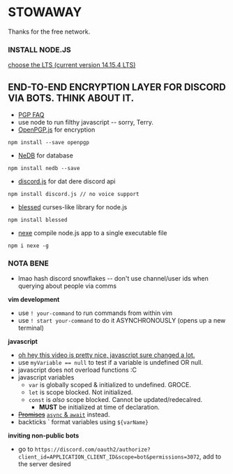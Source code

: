 # STOWAWAY
Thanks for the free network.

### INSTALL NODE.JS
[choose the LTS (current version 14.15.4 LTS)](https://nodejs.org/en/)


## END-TO-END ENCRYPTION LAYER FOR DISCORD VIA BOTS.  THINK ABOUT IT.
- [PGP FAQ](http://www.pgp.net/pgpnet/pgp-faq/pgp-faq.html)
- use node to run filthy javascript -- sorry, Terry.
- [OpenPGP.js](https://github.com/openpgpjs/openpgpjs) for encryption
```
npm install --save openpgp
```
- [NeDB](https://github.com/louischatriot/nedb/) for database
```
npm install nedb --save
```
- [discord.js](https://github.com/discordjs/discord.js) for dat dere discord api
```
npm install discord.js // no voice support
```
- [blessed](https://github.com/chjj/blessed) curses-like library for node.js
```
npm install blessed
```
- [nexe](https://github.com/nexe/nexe) compile node.js app to a single executable file
```
npm i nexe -g
```

### NOTA BENE
- lmao hash discord snowflakes -- don't use channel/user ids when querying about people via comms

__vim development__
- use `! your-command` to run commands from within vim
- use `! start your-command` to do it ASYNCHRONOUSLY (opens up a new terminal)

__javascript__
- [oh hey this video is pretty nice, javascript sure changed a lot.](https://www.youtube.com/watch?v=Mus_vwhTCq0)
- use `myVariable == null` to test if a variable is undefined OR null.
- javascript does not overload functions :C
- javascript variables
	- `var` is globally scoped & initialized to undefined.  GROCE.
	- `let` is scope blocked.  Not initialized.
	- `const` is _also_ scope blocked.  Cannot be updated/redecalred.
		- __MUST__ be initialized at time of declaration.
- ~~[Promises](https://developer.mozilla.org/en-US/docs/Web/JavaScript/Reference/Global_Objects/Promise)~~
[`async` & `await`](https://youtu.be/Mus_vwhTCq0?t=619) instead.
- backticks \` format variables using `${varName}`

__inviting non-public bots__
- go to `https://discord.com/oauth2/authorize?client_id=APPLICATION_CLIENT_ID&scope=bot&permissions=3072`, add to the server desired
